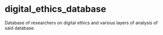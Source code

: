 # digital_ethics_database
Database of researchers on digital ethics and various layers of analysis of said database.
